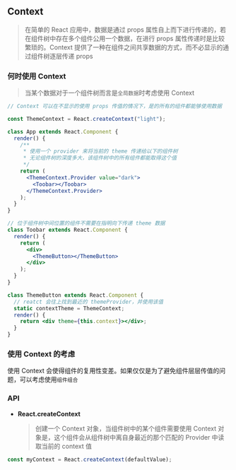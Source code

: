 ## Context

> 在简单的 React 应用中，数据是通过 props 属性自上而下进行传递的，若在组件树中存在多个组件公用一个数据，在进行 props 属性传递时是比较繁琐的。Context 提供了一种在组件之间共享数据的方式，而不必显示的通过组件树逐层传递 props

### 何时使用 Context

> 当某个数据对于一个组件树而言是`全局数据`时考虑使用 Context

```jsx
// Context 可以在不显示的使用 props 传值的情况下，是的所有的组件都能够使用数据

const ThemeContext = React.createContext("light");

class App extends React.Component {
  render() {
    /**
     * 使用一个 provider 来将当前的 theme 传递给以下的组件树
     * 无论组件树的深度多大，该组件树中的所有组件都能取得这个值
     */
    return (
      <ThemeContext.Provider value="dark">
        <Toobar></Toobar>
      </ThemeContext.Provider>
    );
  }
}

// 位于组件树中间位置的组件不需要在指明向下传递 theme 数据
class Toobar extends React.Component {
  render() {
    return (
      <div>
        <ThemeButton></ThemeButton>
      </div>
    );
  }
}

class ThemeButton extends React.Component {
  // reatct 会往上找到最近的 themeProvider，并使用该值
  static contextTheme = ThemeContext;
  render() {
    return <div theme={this.context}></div>;
  }
}
```

### 使用 Context 的考虑

使用 Context 会使得组件的复用性变差。如果仅仅是为了避免组件层层传值的问题，可以考虑使用`组件组合`

### API

- **React.createContext**
  > 创建一个 Context 对象，当组件树中的某个组件需要使用 Context 对象是，这个组件会从组件树中离自身最近的那个匹配的 Provider 中读取当前的 context 值

```jsx
const myContext = React.createContext(defaultValue);
```
